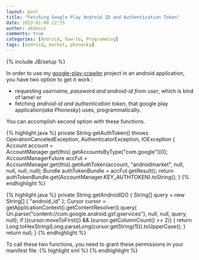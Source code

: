 ```yaml
---
layout: post
title: "Fetching Google Play Android ID and Authentication Token"
date: 2013-01-08 22:35
author: akdeniz
comments: true
categories: [Android, how-to, Programming]
tags: [android, market, phonesky]
---
```

{% include JB/setup %}

In order to use my <a title="google-play-crawler" href="https://github.com/Akdeniz/google-play-crawler" target="_blank">google-play-crawler</a> project in an android application, you have two option to get it work :

- requesting *username, password and android-id from user*, which is kind of lame! or 
- fetching *android-id and authentication token*, that google play application(*aka Phonesky*) uses, programmatically.

You can accomplish second option with these functions.

{% highlight java %}
private String getAuthToken() throws OperationCanceledException, AuthenticatorException, IOException {
  Account account = AccountManager.get(this).getAccountsByType("com.google")[0];
  AccountManagerFuture<Bundle> accFut = AccountManager.get(this).getAuthToken(account, "androidmarket", null, null, null, null);
  Bundle authTokenBundle = accFut.getResult();
  return authTokenBundle.get(AccountManager.KEY_AUTHTOKEN).toString();
}
{% endhighlight %}

{% highlight java %}
private String getAndroidID() {
  String[] query = new String[] { "android_id" };
  Cursor cursor = getApplicationContext().getContentResolver().query( Uri.parse("content://com.google.android.gsf.gservices"), null, null, query, null);
  if ((cursor.moveToFirst()) && (cursor.getColumnCount() >= 2)) {
    return Long.toHexString(Long.parseLong(cursor.getString(1))).toUpperCase();
  }
  return null;
}
{% endhighlight %}

To call these two functions, you need to grant these permissions in your manifest file.
{% highlight xml %}
  <uses-permission android:name="android.permission.GET_ACCOUNTS" />
  <uses-permission android:name= "android.permission.MANAGE_ACCOUNTS" />
  <uses-permission android:name="com.google.android.providers.gsf.permission.READ_GSERVICES" />
{% endhighlight %}
